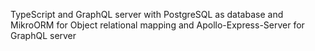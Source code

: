 TypeScript and GraphQL server with PostgreSQL as database and MikroORM for Object relational mapping and Apollo-Express-Server for GraphQL server